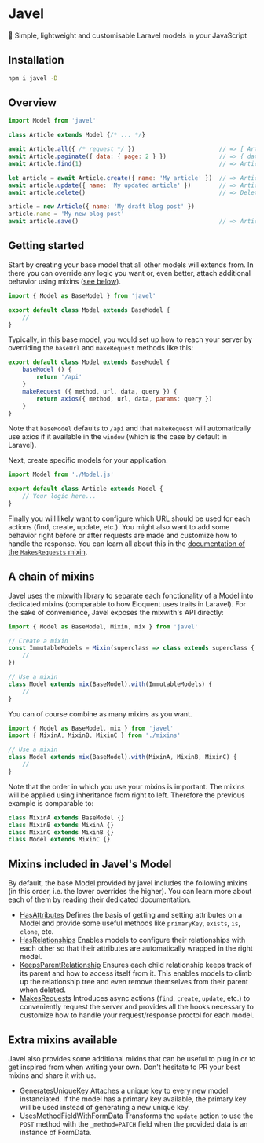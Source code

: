 # Javel
🎁 Simple, lightweight and customisable Laravel models in your JavaScript

## Installation

```sh
npm i javel -D
```

## Overview

```js
import Model from 'javel'

class Article extends Model {/* ... */}

await Article.all({ /* request */ })                        // => [ Article* ]
await Article.paginate({ data: { page: 2 } })               // => { data: [ Article* ], current_page: 2, ... }
await Article.find(1)                                       // => Article { id: 1, ... }

let article = await Article.create({ name: 'My article' })  // => Article { id: 2, name: 'My article' }
await article.update({ name: 'My updated article' })        // => Article { id: 2, name: 'My updated article' }
await article.delete()                                      // => Deleted from the server

article = new Article({ name: 'My draft blog post' })
article.name = 'My new blog post'
await article.save()                                        // => Article { id: 3, name: 'My new blog post', ... }
```

## Getting started

Start by creating your base model that all other models will extends from. In there you can override any logic you want or, even better, attach additional behavior using mixins ([see below]()).

```js
import { Model as BaseModel } from 'javel'

export default class Model extends BaseModel {
    //
}
```

Typically, in this base model, you would set up how to reach your server by overriding the `baseUrl` and `makeRequest` methods like this:

```js
export default class Model extends BaseModel {
    baseModel () {
        return '/api'
    }
    makeRequest ({ method, url, data, query }) {
        return axios({ method, url, data, params: query })
    }
}
```

Note that `baseModel` defaults to `/api` and that `makeRequest` will automatically use axios if it available in the `window` (which is the case by default in Laravel).

Next, create specific models for your application.

```js
import Model from './Model.js'

export default class Article extends Model {
    // Your logic here...
}
```

Finally you will likely want to configure which URL should be used for each actions (find, create, update, etc.). You might also want to add some behavior right before or after requests are made and customize how to handle the response. You can learn all about this in the [documentation of the `MakesRequests` mixin](docs/MakesRequests.md).

## A chain of mixins

Javel uses the [mixwith library](https://github.com/justinfagnani/mixwith.js) to separate each fonctionality of a Model into dedicated mixins (comparable to how Eloquent uses traits in Laravel). For the sake of convenience, Javel exposes the mixwith's API directly:

```js
import { Model as BaseModel, Mixin, mix } from 'javel'

// Create a mixin
const ImmutableModels = Mixin(superclass => class extends superclass {
    //
})

// Use a mixin
class Model extends mix(BaseModel).with(ImmutableModels) {
    //
}
```

You can of course combine as many mixins as you want.

```js
import { Model as BaseModel, mix } from 'javel'
import { MixinA, MixinB, MixinC } from './mixins'

// Use a mixin
class Model extends mix(BaseModel).with(MixinA, MixinB, MixinC) {
    //
}
```

Note that the order in which you use your mixins is important. The mixins will be applied using inheritance from right to left. Therefore the previous example is comparable to:

```js
class MixinA extends BaseModel {}
class MixinB extends MixinA {}
class MixinC extends MixinB {}
class Model extends MixinC {}
```

## Mixins included in Javel's Model

By default, the base Model provided by javel includes the following mixins (in this order, i.e. the lower overrides the higher). You can learn more about each of them by reading their dedicated documentation.

- [HasAttributes](docs/HasAttributes.md) Defines the basis of getting and setting attributes on a Model and provide some useful methods like `primaryKey`, `exists`, `is`, `clone`, etc.
- [HasRelationships](docs/HasRelationships.md) Enables models to configure their relationships with each other so that their attributes are automatically wrapped in the right model.
- [KeepsParentRelationship](docs/KeepsParentRelationship.md) Ensures each child relationship keeps track of its parent and how to access itself from it. This enables models to climb up the relationship tree and even remove themselves from their parent when deleted.
- [MakesRequests](docs/MakesRequests.md) Introduces async actions (`find`, `create`, `update`, etc.) to conveniently request the server and provides all the hooks necessary to customize how to handle your request/response proctol for each model.


## Extra mixins available

Javel also provides some additional mixins that can be useful to plug in or to get inspired from when writing your own. Don't hesitate to PR your best mixins and share it with us.

- [GeneratesUniqueKey](docs/GeneratesUniqueKey.md) Attaches a unique key to every new model instanciated. If the model has a primary key available, the primary key will be used instead of generating a new unique key.
- [UsesMethodFieldWithFormData](docs/UsesMethodFieldWithFormData.md) Transforms the `update` action to use the `POST` method with the `_method=PATCH` field when the provided data is an instance of FormData.
